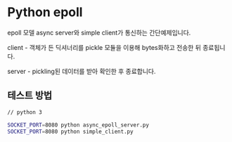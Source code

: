 # Python epoll

epoll 모델 async server와 simple client가 통신하는 간단예제입니다.

client - 객체가 든 딕셔너리를 pickle 모듈을 이용해 bytes화하고 전송한 뒤 종료됩니다.

server - pickling된 데이터를 받아 확인한 후 종료합니다.

## 테스트 방법

```bash
// python 3

SOCKET_PORT=8080 python async_epoll_server.py
SOCKET_PORT=8080 python simple_client.py
```